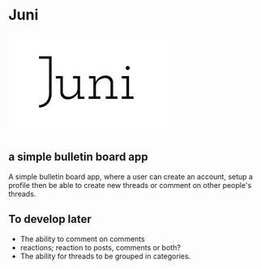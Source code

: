 # Juni
![Logo](/docs/images/logo.png)

## a simple bulletin board app

A simple bulletin board app, where a user can create an account, setup a profile then be able to create new threads or comment on other people's threads.


## To develop later
- The ability to comment on comments
- reactions; reaction to posts, comments or both?
- The ability for threads to be grouped in categories.

